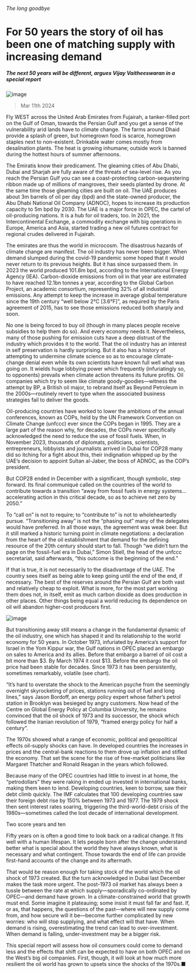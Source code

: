 ###### The long goodbye
# For 50 years the story of oil has been one of matching supply with increasing demand 
##### The next 50 years will be different, argues Vijay Vaitheeswaran in a special report 
![image](images/20240316_SRP073.jpg) 
> Mar 11th 2024 
Fly WEST across the United Arab Emirates from Fujairah, a tanker-filled port on the Gulf of Oman, towards the Persian Gulf and you get a sense of the vulnerability arid lands have to climate change. The farms around Dhaid provide a splash of green, but homegrown food is scarce, homegrown staples next to non-existent. Drinkable water comes mostly from desalination plants. The heat is growing inhumane; outside work is banned during the hottest hours of summer afternoons. 
The Emiratis know their predicament. The gleaming cities of Abu Dhabi, Dubai and Sharjah are fully aware of the threats of sea-level rise. As you reach the Persian Gulf you can see a coast-protecting carbon-sequestering ribbon made up of millions of mangroves, their seeds planted by drone. At the same time those gleaming cities are built on oil. The UAE produces about 3m barrels of oil per day (bpd) and the state-owned producer, the Abu Dhabi National Oil Company (ADNOC), hopes to increase its production capacity to 5m bpd by 2030. The UAE is a major force in OPEC, the cartel of oil-producing nations. It is a hub for oil traders, too. In 2021, the Intercontinental Exchange, a commodity exchange with big operations in Europe, America and Asia, started trading a new oil futures contract for regional crudes delivered in Fujairah. 
The emirates are thus the world in microcosm. The disastrous hazards of climate change are manifest. The oil industry has never been bigger. When demand slumped during the covid-19 pandemic some hoped that it would never return to its previous heights. But it has since surpassed them. In 2023 the world produced 101.8m bpd, according to the International Energy Agency (IEA). Carbon-dioxide emissions from oil in that year are estimated to have reached 12.1bn tonnes a year, according to the Global Carbon Project, an academic consortium, representing 32% of all industrial emissions. Any attempt to keep the increase in average global temperature since the 19th century “well below 2°C [3.6°F]”, as required by the Paris agreement of 2015, has to see those emissions reduced both sharply and soon. 
No one is being forced to buy oil (though in many places people receive subsidies to help them do so). And every economy needs it. Nevertheless, many of those pushing for emission cuts have a deep distrust of the industry which provides it to the world. That the oil industry has an interest in self preservation is hardly surprising. But it also has a history of attempting to undermine climate science so as to encourage climate-change denial even while its own scientists have known full well what was going on. It wields huge lobbying power which frequently (infuriatingly so, to opponents) prevails when climate action threatens its future profits. Oil companies which try to seem like climate goody-goodies—witness the attempt by BP, a British oil major, to rebrand itself as Beyond Petroleum in the 2000s—routinely revert to type when the associated business strategies fail to deliver the goods. 
Oil-producing countries have worked to lower the ambitions of the annual conferences, known as COPs, held by the UN Framework Convention on Climate Change (unfccc) ever since the COPs began in 1995. They are a large part of the reason why, for decades, the COPs never specifically acknowledged the need to reduce the use of fossil fuels. When, in November 2023, thousands of diplomats, politicians, scientists, entrepreneurs, lobbyists and journalists arrived in Dubai for COP28 many did so itching for a fight about this, their indignation whipped up by the UAE’s decision to appoint Sultan al-Jaber, the boss of ADNOC, as the COP’s president. 
But COP28 ended in December with a significant, though symbolic, step forward. Its final communiqué called on the countries of the world to contribute towards a transition “away from fossil fuels in energy systems…accelerating action in this critical decade, so as to achieve net zero by 2050.” 
 
To “call on” is not to require; to “contribute to” is not to wholeheartedly pursue. “Transitioning away” is not the “phasing out” many of the delegates would have preferred. In all those ways, the agreement was weak beer. But it still marked a historic turning point in climate negotiations: a declaration from the heart of the oil establishment that demand for the defining resource of the 20th century should start to fall. Though “we didn’t turn the page on the fossil-fuel era in Dubai,” Simon Stiell, the head of the unfccc secretariat, said afterwards, “this outcome is the beginning of the end.”
If that is true, it is not necessarily to the disadvantage of the UAE. The country sees itself as being able to keep going until the end of the end, if necessary. The best of the reserves around the Persian Gulf are both vast and relatively cheap to exploit. What is more, for the most part working them does not, in itself, emit as much carbon dioxide as does production in other places. Other things being equal a world reducing its dependence on oil will abandon higher-cost producers first. 
![image](images/20240309_SRC358.png) 

But transitioning away still means a change in the fundamental dynamic of the oil industry, one which has shaped it and its relationship to the world economy for 50 years. In October 1973, infuriated by America’s support for Israel in the Yom Kippur war, the Gulf nations in OPEC placed an embargo on sales to America and its allies. Before that embargo a barrel of oil cost a bit more than $3. By March 1974 it cost $13. Before the embargo the oil price had been stable for decades. Since 1973 it has been persistently, sometimes remarkably, volatile (see chart).
“It’s hard to overstate the shock to the American psyche from the seemingly overnight skyrocketing of prices, stations running out of fuel and long lines,” says Jason Bordoff, an energy policy expert whose father’s petrol station in Brooklyn was besieged by angry customers. Now head of the Centre on Global Energy Policy at Columbia University, he remains convinced that the oil shock of 1973 and its successor, the shock which followed the Iranian revolution of 1979, “framed energy policy for half a century”. 
The 1970s showed what a range of economic, political and geopolitical effects oil-supply shocks can have. In developed countries the increases in prices and the central-bank reactions to them drove up inflation and stifled the economy. That set the scene for the rise of free-market politicians like Margaret Thatcher and Ronald Reagan in the years which followed.
Because many of the OPEC countries had little to invest in at home, the “petrodollars” they were raking in ended up invested in international banks, making them keen to lend. Developing countries, keen to borrow, saw their debt climb quickly. The IMF calculates that 100 developing countries saw their foreign debt rise by 150% between 1973 and 1977. The 1979 shock then sent interest rates soaring, triggering the third-world-debt crisis of the 1980s—sometimes called the lost decade of international development.
Two score years and ten
Fifty years on is often a good time to look back on a radical change. It fits well with a human lifespan. It lets people born after the change understand better what is special about the world they have always known, what is necessary and what contingent. Those towards the end of life can provide first-hand accounts of the change and its aftermath. 
That would be reason enough for taking stock of the world which the oil shock of 1973 created. But the turn acknowledged in Dubai last December makes the task more urgent. The post-1973 oil market has always been a tussle between the rate at which supply—sporadically co-ordinated by OPEC—and demand have grown. In a climate-constrained world that growth must end. Some imagine it plateauing; some insist it must fall far and fast. If, or as, that happens, the questions of the past—where will new supply come from, and how secure will it be—become further complicated by new worries: who will stop supplying, and what effect will that have. When demand is rising, overestimating the trend can lead to over-investment. When demand is falling, under-investment may be a bigger risk.
This special report will assess how oil consumers could come to demand less and the effects that shift can be expected to have on both OPEC and on the West’s big oil companies. First, though, it will look at how much more resilient the oil world has grown to upsets since the shocks of the 1970s.■
